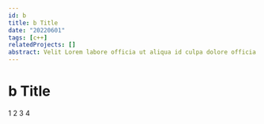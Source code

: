 ```yaml
---
id: b
title: b Title
date: "20220601"
tags: [c++]
relatedProjects: []
abstract: Velit Lorem labore officia ut aliqua id culpa dolore officia fugiat sunt sint. Tempor incididunt reprehenderit consequat enim. Nostrud non consectetur consequat officia sint est veniam. Ad fugiat labore consequat ut.
---
```


# b Title
1 2 3 4